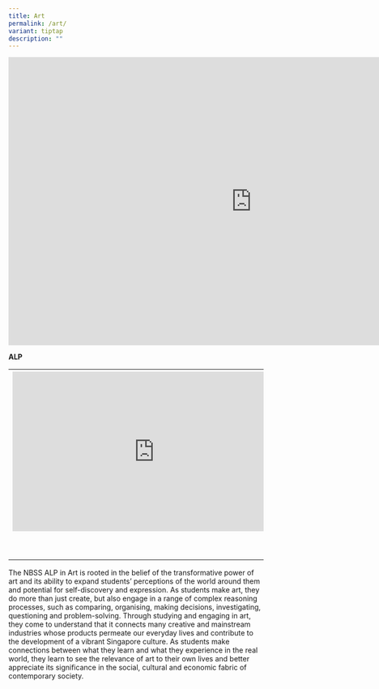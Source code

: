 ```yaml
---
title: Art
permalink: /art/
variant: tiptap
description: ""
---
```

<div class="iframe-wrapper">
<iframe height="569" width="960" allowfullscreen="true" frameborder="0" src="https://docs.google.com/presentation/d/e/2PACX-1vTEWzkIdmjy3KpCmMFpn29mt5ddrBcHEJ2S43hX6It8H8gHm1O2yyjkcZqeDjTgbQ/embed?start=false&amp;loop=false&amp;delayms=3000"></iframe>
</div>
<p><strong>ALP</strong>
</p>
<table style="minWidth: 75px">
<colgroup>
<col>
<col>
<col>
</colgroup>
<tbody>
<tr>
<th rowspan="1" colspan="1">
<div class="iframe-wrapper">
<iframe height="315" width="560" allowfullscreen="true" frameborder="0" src="https://www.youtube.com/embed/g595XP8c4QE"></iframe>
</div>
<p>
<br>
</p>
</th>
<th rowspan="1" colspan="1">
<div class="iframe-wrapper">
<iframe height="315" width="560" allowfullscreen="true" frameborder="0" src="https://www.youtube.com/embed/N39b4HrG_RQ"></iframe>
</div>
</th>
<th rowspan="1" colspan="1">
<div class="iframe-wrapper">
<iframe height="315" width="560" allowfullscreen="true" frameborder="0" src="https://www.youtube.com/embed/Qm-hEMjFoZ8"></iframe>
</div>
</th>
</tr>
</tbody>
</table>
<p></p>
<p>The NBSS ALP in Art is rooted in the belief of the transformative power
of art and its ability to expand students’ perceptions of the world around
them and potential for self-discovery and expression. As students make
art, they do more than just create, but also engage in a range of complex
reasoning processes, such as comparing, organising, making decisions, investigating,
questioning and problem-solving. Through studying and engaging in art,
they come to understand that it connects many creative and mainstream industries
whose products permeate our everyday lives and contribute to the development
of a vibrant Singapore culture. As students make connections between what
they learn and what they experience in the real world, they learn to see
the relevance of art to their own lives and better appreciate its significance
in the social, cultural and economic fabric of contemporary society.</p>